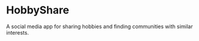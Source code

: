 # HobbyShare
A social media app for sharing hobbies and finding communities with similar interests.
